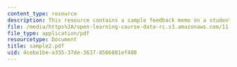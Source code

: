 ```yaml
---
content_type: resource
description: This resource contains a sample feedback memo on a student briefing.
file: /media/https%3A/open-learning-course-data-rc.s3.amazonaws.com/11-914-planning-communication-spring-2007/4cebe1bea33537de36378566801ef480_sample2.pdf
file_type: application/pdf
resourcetype: Document
title: sample2.pdf
uid: 4cebe1be-a335-37de-3637-8566801ef480
---
```

